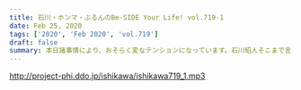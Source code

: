```yaml
---
title: 石川・ホンマ・ぶるんのBe-SIDE Your Life! vol.719-1
date: Feb 25, 2020
tags: ['2020', 'Feb 2020', 'vol.719']
draft: false
summary: 本日諸事情により、おそらく変なテンションになっています。石川昭人そこまで言うか！
---
```


http://project-phi.ddo.jp/ishikawa/ishikawa719_1.mp3
